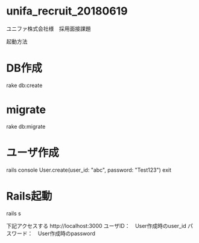# unifa_recruit_20180619
ユニファ株式会社様　採用面接課題

起動方法
# DB作成
rake db:create
# migrate
rake db:migrate
# ユーザ作成
rails console
User.create(user_id: "abc", password: "Test123")
exit
# Rails起動
rails s

下記アクセスする
http://localhost:3000
ユーザID：　User作成時のuser_id
パスワード：　User作成時のpassword

